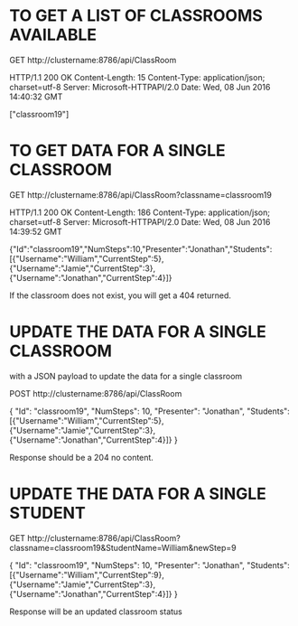 TO GET A LIST OF CLASSROOMS AVAILABLE
=====================================
GET http://clustername:8786/api/ClassRoom

HTTP/1.1 200 OK
Content-Length: 15
Content-Type: application/json; charset=utf-8
Server: Microsoft-HTTPAPI/2.0
Date: Wed, 08 Jun 2016 14:40:32 GMT

["classroom19"]

TO GET DATA FOR A SINGLE CLASSROOM
==================================
GET http://clustername:8786/api/ClassRoom?classname=classroom19

HTTP/1.1 200 OK
Content-Length: 186
Content-Type: application/json; charset=utf-8
Server: Microsoft-HTTPAPI/2.0
Date: Wed, 08 Jun 2016 14:39:52 GMT

{"Id":"classroom19","NumSteps":10,"Presenter":"Jonathan","Students":[{"Username":"William","CurrentStep":5},{"Username":"Jamie","CurrentStep":3},{"Username":"Jonathan","CurrentStep":4}]}

If the classroom does not exist, you will get a 404 returned.


UPDATE THE DATA FOR A SINGLE CLASSROOM
======================================
with a JSON payload to update the data for a single classroom

POST http://clustername:8786/api/ClassRoom 

{ 
"Id": "classroom19",
"NumSteps": 10,
"Presenter": "Jonathan",
"Students":[{"Username":"William","CurrentStep":5},{"Username":"Jamie","CurrentStep":3},{"Username":"Jonathan","CurrentStep":4}]}
}

Response should be a 204 no content. 

UPDATE THE DATA FOR A SINGLE STUDENT
====================================

GET http://clustername:8786/api/ClassRoom?classname=classroom19&StudentName=William&newStep=9

{ 
"Id": "classroom19",
"NumSteps": 10,
"Presenter": "Jonathan",
"Students":[{"Username":"William","CurrentStep":9},{"Username":"Jamie","CurrentStep":3},{"Username":"Jonathan","CurrentStep":4}]}
}

Response will be an updated classroom status
